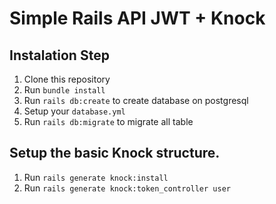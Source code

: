 # Simple Rails API JWT + Knock

## Instalation Step
1. Clone this repository
2. Run `bundle install`
3. Run `rails db:create` to create database on postgresql
4. Setup your `database.yml`
5. Run `rails db:migrate` to migrate all table

## Setup the basic Knock structure.
1. Run `rails generate knock:install`
2. Run `rails generate knock:token_controller user`